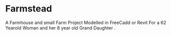 # Farmstead
A Farmhouse and small Farm Project Modelled in FreeCadd or Revit For a 62 Yearold Woman and her 8 year old Grand Daughter .
